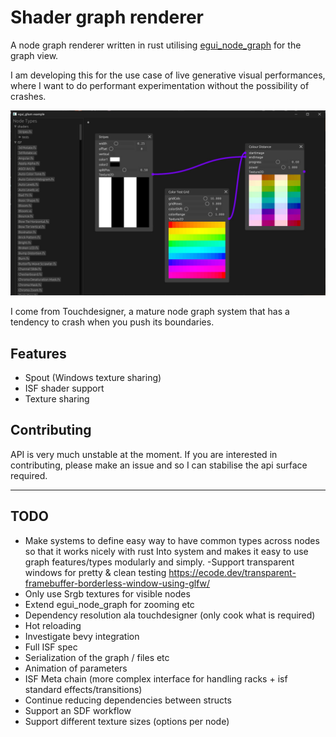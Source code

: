# Shader graph renderer

A node graph renderer written in rust utilising [egui_node_graph](https://github.com/setzer22/egui_node_graph) for the graph view.

I am developing this for the use case of live generative visual performances, where I want to do performant experimentation without the possibility of crashes.

![screenshot](media/screenshot.jpg)

I come from Touchdesigner, a mature node graph system that has a tendency to crash when you push its boundaries.

## Features
- Spout (Windows texture sharing)
- ISF shader support
- Texture sharing

## Contributing

API is very much unstable at the moment. If you are interested in contributing, please make an issue and so I can stabilise the api surface required.

---

## TODO
- Make systems to define easy way to have common types across nodes so that it works nicely with rust Into<T> system and makes it easy to use graph features/types modularly and simply.
-Support transparent windows for pretty & clean testing https://ecode.dev/transparent-framebuffer-borderless-window-using-glfw/
- Only use Srgb textures for visible nodes
- Extend egui_node_graph for zooming etc
- Dependency resolution ala touchdesigner (only cook what is required)
- Hot reloading
- Investigate bevy integration
- Full ISF spec
- Serialization of the graph / files etc
- Animation of parameters
- ISF Meta chain (more complex interface for handling racks + isf standard effects/transitions)
- Continue reducing dependencies between structs
- Support an SDF workflow
- Support different texture sizes (options per node)
